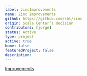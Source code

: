 ```yaml
---
label: zincImprovements
name: Zinc Improvements
github: https://github.com/sbt/zinc
origin: Scala Center’s decision
contributors: [jorge]
status: Active
type: project
active: true
home: false
featuredProject: false
description:
---
```

[Improvements](https://github.com/sbt/zinc/labels/Scala%20Center)